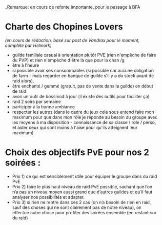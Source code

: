 
 _Remarque: en cours de refonte importante, pour le passage à BFA 
 # Charte des Chopines Lovers  
 _(en cours de rédaction, basé sur post de Vandrax pour le moment, complété par Helmork)_ 
- guilde familiale casual à orientation plutôt PVE (rien n'empêche de faire du PVP) et rien n'empêche d'être là que pour la chan /g
- être à l'heure 
- si possible avoir ses consommables (si possible car aucune obligation de farm - mais regarder en banque de guilde s'il y a du stock avant de raid alors), 
- être enchanté / gemmé (gratuit, pas de vente dans la guilde) en début de raid
- avoir un outil de  bossmod à jour (il existe des outils pour faciliter ça)
- raid 2 soirs par semaine
- participer à la bonne ambiance
- respecter les autres (dans le cadre du jeux cela sous entend faire mon maximum pour que dans mon rôle je réponde au besoin du groupe avec les moyens à ma disposition - connaissance de sa classe / role / perso, et aider ceux qui sont moins à l'aise pour qu'ils atteignent leur maximum)

# Choix des objectifs PvE pour nos 2 soirées :
- Prio 1) ce qui est sensiblement utile pour équiper le groupe dans du raid PvE 
- Prio 2) faire le plus haut niveau de raid PvE possible, sachant que l’on n’a pas un niveau moyen aussi grand que d’autres guildes et qu’il faut analyser nos possibilités et adapter. 
- Prio 3) si rien ne rentre dans ces 2 cas (on n’a besoin de rien en raid, sauf des choses qui ne sont clairement pas de notre niveau), on effectue autre chose pour profiter des soirées ensemble (en restant sur du raid)
